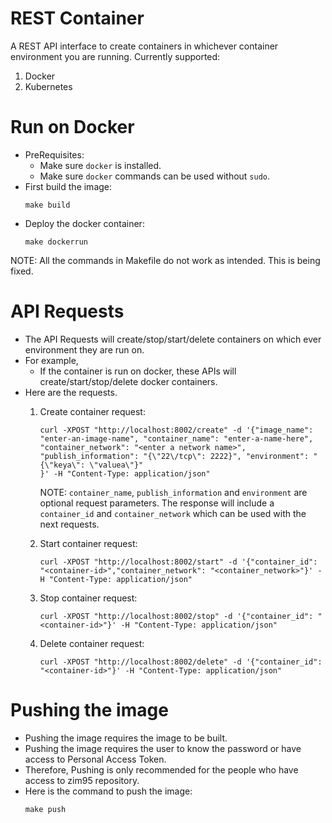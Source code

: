 # REST Container
A REST API interface to create containers in whichever container environment you are running.
Currently supported:
1. Docker
2. Kubernetes

# Run on Docker
- PreRequisites:
    - Make sure `docker` is installed.
    - Make sure `docker` commands can be used without `sudo`.
- First build the image:
    ```
    make build
    ```
- Deploy the docker container:
    ```
    make dockerrun    
    ```
NOTE: All the commands in Makefile do not work as intended. This is being fixed.

# API Requests
- The API Requests will create/stop/start/delete containers on which ever environment they are run on.
- For example,
    - If the container is run on docker, these APIs will create/start/stop/delete docker containers.
- Here are the requests.
    1. Create container request:
        ```
        curl -XPOST "http://localhost:8002/create" -d '{"image_name": "enter-an-image-name", "container_name": "enter-a-name-here", "container_network": "<enter a network name>", "publish_information": "{\"22\/tcp\": 2222}", "environment": "{\"keya\": \"valuea\"}"
        }' -H "Content-Type: application/json"
        ```
        NOTE: `container_name`, `publish_information` and `environment` are optional request parameters.
        The response will include a `container_id` and `container_network` which can be used with the next requests.

    2. Start container request:
        ```
        curl -XPOST "http://localhost:8002/start" -d '{"container_id": "<container-id>","container_network": "<container_network>"}' -H "Content-Type: application/json"
        ```

    3. Stop container request:
        ```
        curl -XPOST "http://localhost:8002/stop" -d '{"container_id": "<container-id>"}' -H "Content-Type: application/json"
        ```

    4. Delete container request:
        ```
        curl -XPOST "http://localhost:8002/delete" -d '{"container_id": "<container-id>"}' -H "Content-Type: application/json"
        ```

# Pushing the image
- Pushing the image requires the image to be built.
- Pushing the image requires the user to know the password or have access to Personal Access Token.
- Therefore, Pushing is only recommended for the people who have access to zim95 repository.
- Here is the command to push the image:
    ```
    make push
    ```


